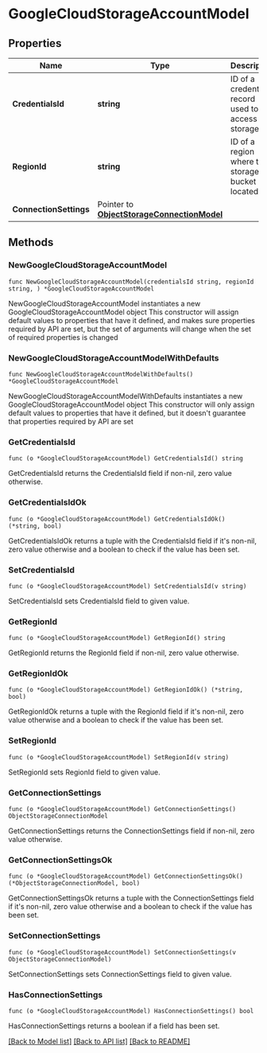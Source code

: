 # GoogleCloudStorageAccountModel

## Properties

Name | Type | Description | Notes
------------ | ------------- | ------------- | -------------
**CredentialsId** | **string** | ID of a credentials record used to access the storage. | 
**RegionId** | **string** | ID of a region where the storage bucket is located. | 
**ConnectionSettings** | Pointer to [**ObjectStorageConnectionModel**](ObjectStorageConnectionModel.md) |  | [optional] 

## Methods

### NewGoogleCloudStorageAccountModel

`func NewGoogleCloudStorageAccountModel(credentialsId string, regionId string, ) *GoogleCloudStorageAccountModel`

NewGoogleCloudStorageAccountModel instantiates a new GoogleCloudStorageAccountModel object
This constructor will assign default values to properties that have it defined,
and makes sure properties required by API are set, but the set of arguments
will change when the set of required properties is changed

### NewGoogleCloudStorageAccountModelWithDefaults

`func NewGoogleCloudStorageAccountModelWithDefaults() *GoogleCloudStorageAccountModel`

NewGoogleCloudStorageAccountModelWithDefaults instantiates a new GoogleCloudStorageAccountModel object
This constructor will only assign default values to properties that have it defined,
but it doesn't guarantee that properties required by API are set

### GetCredentialsId

`func (o *GoogleCloudStorageAccountModel) GetCredentialsId() string`

GetCredentialsId returns the CredentialsId field if non-nil, zero value otherwise.

### GetCredentialsIdOk

`func (o *GoogleCloudStorageAccountModel) GetCredentialsIdOk() (*string, bool)`

GetCredentialsIdOk returns a tuple with the CredentialsId field if it's non-nil, zero value otherwise
and a boolean to check if the value has been set.

### SetCredentialsId

`func (o *GoogleCloudStorageAccountModel) SetCredentialsId(v string)`

SetCredentialsId sets CredentialsId field to given value.


### GetRegionId

`func (o *GoogleCloudStorageAccountModel) GetRegionId() string`

GetRegionId returns the RegionId field if non-nil, zero value otherwise.

### GetRegionIdOk

`func (o *GoogleCloudStorageAccountModel) GetRegionIdOk() (*string, bool)`

GetRegionIdOk returns a tuple with the RegionId field if it's non-nil, zero value otherwise
and a boolean to check if the value has been set.

### SetRegionId

`func (o *GoogleCloudStorageAccountModel) SetRegionId(v string)`

SetRegionId sets RegionId field to given value.


### GetConnectionSettings

`func (o *GoogleCloudStorageAccountModel) GetConnectionSettings() ObjectStorageConnectionModel`

GetConnectionSettings returns the ConnectionSettings field if non-nil, zero value otherwise.

### GetConnectionSettingsOk

`func (o *GoogleCloudStorageAccountModel) GetConnectionSettingsOk() (*ObjectStorageConnectionModel, bool)`

GetConnectionSettingsOk returns a tuple with the ConnectionSettings field if it's non-nil, zero value otherwise
and a boolean to check if the value has been set.

### SetConnectionSettings

`func (o *GoogleCloudStorageAccountModel) SetConnectionSettings(v ObjectStorageConnectionModel)`

SetConnectionSettings sets ConnectionSettings field to given value.

### HasConnectionSettings

`func (o *GoogleCloudStorageAccountModel) HasConnectionSettings() bool`

HasConnectionSettings returns a boolean if a field has been set.


[[Back to Model list]](../README.md#documentation-for-models) [[Back to API list]](../README.md#documentation-for-api-endpoints) [[Back to README]](../README.md)


